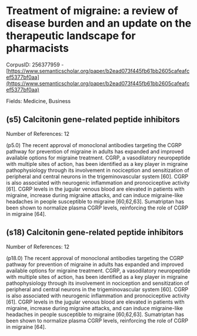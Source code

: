 # Treatment of migraine: a review of disease burden and an update on the therapeutic landscape for pharmacists

CorpusID: 256377959 - [https://www.semanticscholar.org/paper/b2ead073f445fb61bb2605cafeafcef5377bf0aa](https://www.semanticscholar.org/paper/b2ead073f445fb61bb2605cafeafcef5377bf0aa)

Fields: Medicine, Business

## (s5) Calcitonin gene-related peptide inhibitors
Number of References: 12

(p5.0) The recent approval of monoclonal antibodies targeting the CGRP pathway for prevention of migraine in adults has expanded and improved available options for migraine treatment. CGRP, a vasodilatory neuropeptide with multiple sites of action, has been identified as a key player in migraine pathophysiology through its involvement in nociception and sensitization of peripheral and central neurons in the trigeminovascular system [60]. CGRP is also associated with neurogenic inflammation and pronociceptive activity [61]. CGRP levels in the jugular venous blood are elevated in patients with migraine, increase during migraine attacks, and can induce migraine-like headaches in people susceptible to migraine [60,62,63]. Sumatriptan has been shown to normalize plasma CGRP levels, reinforcing the role of CGRP in migraine [64].
## (s18) Calcitonin gene-related peptide inhibitors
Number of References: 12

(p18.0) The recent approval of monoclonal antibodies targeting the CGRP pathway for prevention of migraine in adults has expanded and improved available options for migraine treatment. CGRP, a vasodilatory neuropeptide with multiple sites of action, has been identified as a key player in migraine pathophysiology through its involvement in nociception and sensitization of peripheral and central neurons in the trigeminovascular system [60]. CGRP is also associated with neurogenic inflammation and pronociceptive activity [61]. CGRP levels in the jugular venous blood are elevated in patients with migraine, increase during migraine attacks, and can induce migraine-like headaches in people susceptible to migraine [60,62,63]. Sumatriptan has been shown to normalize plasma CGRP levels, reinforcing the role of CGRP in migraine [64].
